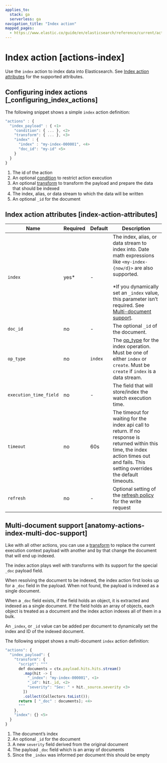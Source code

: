 ```yaml
---
applies_to:
  stack: ga
  serverless: ga
navigation_title: "Index action"
mapped_pages:
  - https://www.elastic.co/guide/en/elasticsearch/reference/current/actions-index.html
---
```


# Index action [actions-index]

Use the `index` action to index data into Elasticsearch. See [Index action attributes](#index-action-attributes) for the supported attributes.

## Configuring index actions [_configuring_index_actions]

The following snippet shows a simple `index` action definition:

```js
"actions" : {
  "index_payload" : { <1>
    "condition": { ... }, <2>
    "transform": { ... }, <3>
    "index" : {
      "index" : "my-index-000001", <4>
      "doc_id": "my-id" <5>
    }
  }
}
```

1. The id of the action
2. An optional [condition](condition.md) to restrict action execution
3. An optional [transform](transform.md) to transform the payload and prepare the data that should be indexed
4. The index, alias, or data stream to which the data will be written
5. An optional `_id` for the document

## Index action attributes [index-action-attributes]

| Name | Required | Default | Description |
| --- | --- | --- | --- |
| `index` | yes* | - | The index, alias, or data stream to index into. Date math expressions like `<my-index-{now/d}>` are also supported.<br><br>*If you dynamically set an `_index` value, this parameter isn’t required. See [Multi-document support](#anatomy-actions-index-multi-doc-support).<br> |
| `doc_id` | no | - | The optional `_id` of the document. |
| `op_type` | no | `index` | The [op_type](https://www.elastic.co/docs/api/doc/elasticsearch/operation/operation-create) for the index operation.                                                      Must be one of either `index` or `create`. Must be `create` if                                                      `index` is a data stream. |
| `execution_time_field` | no | - | The field that will store/index the watch execution                                                      time. |
| `timeout` | no | 60s | The timeout for waiting for the index api call to                                                      return. If no response is returned within this time,                                                      the index action times out and fails. This setting                                                      overrides the default timeouts. |
| `refresh` | no | - | Optional setting of the [refresh policy](asciidocalypse://docs/elasticsearch/docs/reference/elasticsearch/rest-apis/refresh-parameter.md)                                                      for the write request |

## Multi-document support [anatomy-actions-index-multi-doc-support]

Like with all other actions, you can use a [transform](transform.md) to replace the current execution context payload with another and by that change the document that will end up indexed.

The index action plays well with transforms with its support for the special `_doc` payload field.

When resolving the document to be indexed, the index action first looks up for a `_doc` field in the payload. When not found, the payload is indexed as a single document.

When a `_doc` field exists, if the field holds an object, it is extracted and indexed as a single document. If the field holds an array of objects, each object is treated as a document and the index action indexes all of them in a bulk.

An `_index`, or `_id` value can be added per document to dynamically set the index and ID of the indexed document.

The following snippet shows a multi-document `index` action definition:

```js
"actions": {
  "index_payload": {
    "transform": {
      "script": """
      def documents = ctx.payload.hits.hits.stream()
        .map(hit -> [
          "_index": "my-index-000001", <1>
          "_id": hit._id, <2>
          "severity": "Sev: " + hit._source.severity <3>
        ])
        .collect(Collectors.toList());
      return [ "_doc" : documents]; <4>
      """
    },
    "index": {} <5>
  }
}
```

1. The document’s index
2. An optional `_id` for the document
3. A new `severity` field derived from the original document
4. The payload `_doc` field which is an array of documents
5. Since the `_index` was informed per document this should be empty
